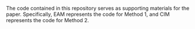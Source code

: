The code contained in this repository serves as supporting materials for the paper. Specifically, EAM represents the code for Method 1, and CIM represents the code for Method 2.

